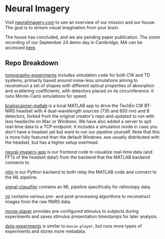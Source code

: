 # Neural Imagery
Visit [neuralimagery.com](https://neuralimagery.com) to see an overview of our mission and our house. The goal is to stream visual imagination from your brain.

The house has concluded, and we are pending paper publication. The zoom recording of our September 24 demo day in Cambridge, MA can be accessed [here](https://harvard.zoom.us/rec/share/Lu1hCwnSOzA3Ms1T4iTq03R5-1q_OFMjEjbjNOoZIRDYvADXaTt75Lo5FnetV28-.JQ90F8r4fbi9JLg1).

## Repo Breakdown

[tomography-experiments](https://github.com/neural-imagery/tomography-experiments) includes simulation code for both CW and TD systems, primarily based around noise-less simulations aiming to reconstruct a set of shapes with different optical properties of absorption and scattering coefficients, with detectors placed on its circumference. It runs Monte-Carlo simulations for speed.

[brainscanner-matlab](https://github.com/neural-imagery/brainscanner-matlab) is a local MATLAB app to drive the TechEn CW BT-NIRS headset with 4 dual-wavelength sources (735 and 850 nm) and 8 detectors, forked from the original creator's repo and updated to run with less headache on Mac or Windows. We have also added a server to spit real-time data to a TCP endpoint. It includes a simulation mode in case you don't have a headset yet but want to run our pipeline yourself. Note that this is more fully featured than the default Windows .exe usually distributed with the headset, but has a higher setup overhead.

[neural-imagery-app](https://github.com/neural-imagery/neural-imagery-app) is our frontend code to visualize real-time data (and FFTs of the headset data!) from the backend that the MATLAB backend connects to.

[nlim](https://github.com/neural-imagery/nlim) is our Python backend to both relay the MATLAB code and connect to the ML pipeline.

[signal-classifier](https://github.com/neural-imagery/signal-classifier) contains an ML pipeline specifically for retinotopy data.

[ml](https://github.com/neural-imagery/ml) contains various pre- and post-processing algorithms to reconstruct images from the raw fNIRS data.

[movie-player](https://github.com/neural-imagery/movie-player) provides pre-configured stimulus to subjects during experiments and saves stimulus presentation timestamps for later analysis.

[data-experiments](https://github.com/neural-imagery/data-experiments) is similar to `movie-player`, but runs more types of experiments and stores more metadata.
